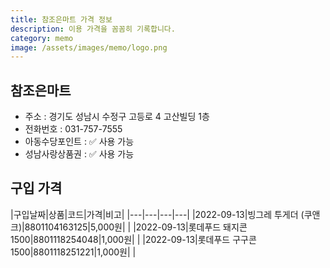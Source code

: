 ```yaml
---
title: 참조은마트 가격 정보
description: 이용 가격을 꼼꼼히 기록합니다. 
category: memo
image: /assets/images/memo/logo.png
---
```



참조은마트
---

- 주소 : 경기도 성남시 수정구 고등로 4 고산빌딩 1층
- 전화번호 : 031-757-7555
- 아동수당포인트 : ✅ 사용 가능
- 성남사랑상품권 : ✅ 사용 가능


구입 가격
---

|구입날짜|상품|코드|가격|비고|
|---|---|---|---|
|2022-09-13|빙그레 투게더 (쿠앤크)|8801104163125|5,000원|   |
|2022-09-13|롯데푸드 돼지콘1500|8801118254048|1,000원|   |
|2022-09-13|롯데푸드 구구콘1500|8801118251221|1,000원|   |


